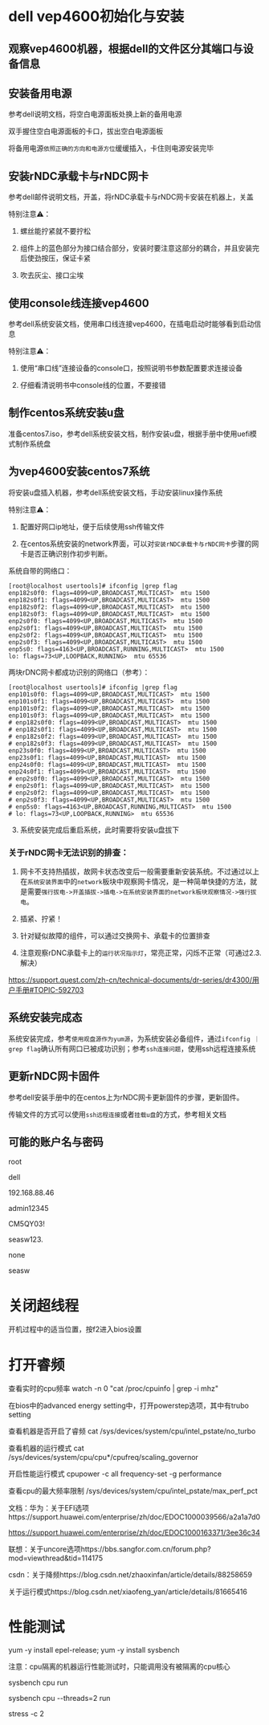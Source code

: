 # dell vep4600初始化与安装

## 观察vep4600机器，根据dell的文件区分其端口与设备信息

## 安装备用电源

参考dell说明文档，将空白电源面板处换上新的备用电源

双手握住空白电源面板的卡口，拔出空白电源面板

将备用电源`依照正确的方向和电源方位`缓缓插入，卡住则电源安装完毕

## 安装rNDC承载卡与rNDC网卡

参考dell邮件说明文档，开盖，将rNDC承载卡与rNDC网卡安装在机器上，关盖

特别注意⚠️：

1. 螺丝能拧紧就不要拧松

2. 组件上的蓝色部分为接口结合部分，安装时要注意这部分的耦合，并且安装完后使劲按压，保证卡紧

3. 吹去灰尘、接口尘埃

## 使用console线连接vep4600

参考dell系统安装文档，使用串口线连接vep4600，在插电启动时能够看到启动信息

特别注意⚠️：

1. 使用“串口线”连接设备的console口，按照说明书参数配置要求连接设备

2. 仔细看清说明书中console线的位置，不要接错

## 制作centos系统安装u盘

准备centos7.iso，参考dell系统安装文档，制作安装u盘，根据手册中使用uefi模式制作系统盘

## 为vep4600安装centos7系统

将安装u盘插入机器，参考dell系统安装文档，手动安装linux操作系统

特别注意⚠️：

1. 配置好网口ip地址，便于后续使用ssh传输文件

2. 在centos系统安装的network界面，可以对`安装rNDC承载卡与rNDC网卡`步骤的网卡是否正确识别作初步判断。

系统自带的网络口：

```shell
[root@localhost usertools]# ifconfig |grep flag
enp182s0f0: flags=4099<UP,BROADCAST,MULTICAST>  mtu 1500
enp182s0f1: flags=4099<UP,BROADCAST,MULTICAST>  mtu 1500
enp182s0f2: flags=4099<UP,BROADCAST,MULTICAST>  mtu 1500
enp182s0f3: flags=4099<UP,BROADCAST,MULTICAST>  mtu 1500
enp2s0f0: flags=4099<UP,BROADCAST,MULTICAST>  mtu 1500
enp2s0f1: flags=4099<UP,BROADCAST,MULTICAST>  mtu 1500
enp2s0f2: flags=4099<UP,BROADCAST,MULTICAST>  mtu 1500
enp2s0f3: flags=4099<UP,BROADCAST,MULTICAST>  mtu 1500
enp5s0: flags=4163<UP,BROADCAST,RUNNING,MULTICAST>  mtu 1500
lo: flags=73<UP,LOOPBACK,RUNNING>  mtu 65536
```

两块rDNC网卡都成功识别的网络口（参考）：

```shell
[root@localhost usertools]# ifconfig |grep flag
enp101s0f0: flags=4099<UP,BROADCAST,MULTICAST>  mtu 1500
enp101s0f1: flags=4099<UP,BROADCAST,MULTICAST>  mtu 1500
enp101s0f2: flags=4099<UP,BROADCAST,MULTICAST>  mtu 1500
enp101s0f3: flags=4099<UP,BROADCAST,MULTICAST>  mtu 1500
# enp182s0f0: flags=4099<UP,BROADCAST,MULTICAST>  mtu 1500
# enp182s0f1: flags=4099<UP,BROADCAST,MULTICAST>  mtu 1500
# enp182s0f2: flags=4099<UP,BROADCAST,MULTICAST>  mtu 1500
# enp182s0f3: flags=4099<UP,BROADCAST,MULTICAST>  mtu 1500
enp23s0f0: flags=4099<UP,BROADCAST,MULTICAST>  mtu 1500
enp23s0f1: flags=4099<UP,BROADCAST,MULTICAST>  mtu 1500
enp24s0f0: flags=4099<UP,BROADCAST,MULTICAST>  mtu 1500
enp24s0f1: flags=4099<UP,BROADCAST,MULTICAST>  mtu 1500
# enp2s0f0: flags=4099<UP,BROADCAST,MULTICAST>  mtu 1500
# enp2s0f1: flags=4099<UP,BROADCAST,MULTICAST>  mtu 1500
# enp2s0f2: flags=4099<UP,BROADCAST,MULTICAST>  mtu 1500
# enp2s0f3: flags=4099<UP,BROADCAST,MULTICAST>  mtu 1500
# enp5s0: flags=4163<UP,BROADCAST,RUNNING,MULTICAST>  mtu 1500
# lo: flags=73<UP,LOOPBACK,RUNNING>  mtu 65536
```

3. 系统安装完成后重启系统，此时需要将安装u盘拔下

### 关于rNDC网卡无法识别的排查：

1. 网卡不支持热插拔，故网卡状态改变后一般需要重新安装系统。不过通过以上在`系统安装界面`中的`network`板块中观察网卡情况，是一种简单快捷的方法，就是需要`强行拔电->开盖插拔->插电->在系统安装界面的network板块观察情况->强行拔电`。

2. 插紧、拧紧！

3. 针对疑似故障的组件，可以通过交换网卡、承载卡的位置排查

4. 注意观察rDNC承载卡上的`运行状况指示灯`，常亮正常，闪烁不正常（可通过2.3.解决）

https://support.quest.com/zh-cn/technical-documents/dr-series/dr4300/用户手册#TOPIC-592703

## 系统安装完成态

系统安装完成，参考`使用观盘源作为yum源`，为系统安装必备组件，通过`ifconfig ｜grep flag`确认所有网口已被成功识别；参考`ssh连接问题`，使用ssh远程连接系统

## 更新rNDC网卡固件

参考dell安装手册中的在centos上为rNDC网卡更新固件的步骤，更新固件。

传输文件的方式可以使用`ssh远程连接`或者`挂载u盘`的方式，参考相关文档

## 可能的账户名与密码

root

dell 

192.168.88.46

admin12345

CM5QY03!

seasw123.

none

seasw

# 关闭超线程

开机过程中的适当位置，按f2进入bios设置

# 打开睿频

查看实时的cpu频率 watch -n 0 "cat /proc/cpuinfo | grep -i mhz"

在bios中的advanced energy setting中，打开powerstep选项，其中有trubo setting

查看机器是否开启了睿频 cat /sys/devices/system/cpu/intel_pstate/no_turbo

查看机器的运行模式 cat /sys/devices/system/cpu/cpu*/cpufreq/scaling_governor

开启性能运行模式 cpupower -c all frequency-set -g performance

查看cpu的最大频率限制 /sys/devices/system/cpu/intel_pstate/max_perf_pct

文档：华为：关于EFI选项https://support.huawei.com/enterprise/zh/doc/EDOC1000039566/a2a1a7d0

https://support.huawei.com/enterprise/zh/doc/EDOC1000163371/3ee36c34

联想：关于uncore选项https://bbs.sangfor.com.cn/forum.php?mod=viewthread&tid=114175

csdn：关于降频https://blog.csdn.net/zhaoxinfan/article/details/88258659

关于运行模式https://blog.csdn.net/xiaofeng_yan/article/details/81665416


# 性能测试

yum -y install epel-release; yum -y install sysbench

注意：cpu隔离的机器运行性能测试时，只能调用没有被隔离的cpu核心

sysbench cpu run

sysbench cpu --threads=2 run

stress -c 2